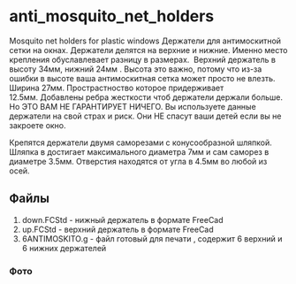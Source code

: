 # anti_mosquito_net_holders
Mosquito net holders for plastic windows
Держатели для антимоскитной сетки на окнах. Держатели делятся на верхние и нижние. Именно место крепления обуславлевает разницу в размерах. 
Верхний держатель в высоту 34мм, нижний 24мм . Высота это важно, потому что из-за ошибки в высоте ваша антимоскитная сетка может просто не влезть.
Ширина 27мм. Прострастноство которое придерживает 12.5мм. Добавлены ребра жесткости чтоб держатели держали больше. Но ЭТО ВАМ НЕ ГАРАНТИРУЕТ НИЧЕГО. 
Вы используете данные держатели на свой страх и риск. Они НЕ спасут ваши детей если вы не закроете окно. 

Крепятся держатели двумя саморезами с конусообразной шляпкой. Шляпка в достигает максимального диаметра 7мм и сам саморез в диаметре 3.5мм. Отверстия находятся от угла в 4.5мм во любой из осей. 

## Файлы 
1. down.FCStd - нижный держатель в формате FreeCad
2. up.FCStd - верхний держатель в формате FreeCad
3. 6ANTIMOSKITO.g - файл готовый для печати , содержит 6 верхний и 6 нижних держателей

### Фото

